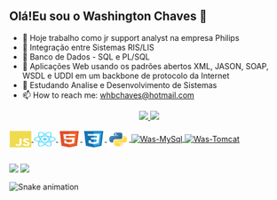 ## Olá!Eu sou o Washington Chaves 👋


- 🔭 Hoje trabalho como  jr support analyst na empresa Philips
- 🔭 Integração entre Sistemas RIS/LIS
- 🔭 Banco de Dados - SQL e PL/SQL
- 🔭 Aplicações Web usando os padrões abertos XML, JASON, SOAP, WSDL e UDDI em um backbone de protocolo da Internet
- 🌱 Estudando Analise e Desenvolvimento de Sistemas
- 📫 How to reach me: whbchaves@hotmail.com


<div align="center">
  <a href="https://github.com/washingtonchaves">
  <img height="180em" src="https://github-readme-stats.vercel.app/api?username=washingtonchaves&show_icons=true&theme=dark&include_all_commits=true&count_private=true"/>
  <img height="180em" src="https://github-readme-stats.vercel.app/api/top-langs/?username=washingtonchaves&layout=compact&langs_count=7&theme=dark"/>
</div>

<div style="display: inline_block"><br>
  <img align="center" alt="Was-Js" height="30" width="40" src="https://raw.githubusercontent.com/devicons/devicon/master/icons/javascript/javascript-plain.svg">
  <img align="center" alt="Was-React" height="30" width="40" src="https://raw.githubusercontent.com/devicons/devicon/master/icons/react/react-original.svg">
  <img align="center" alt="Was-HTML" height="30" width="40" src="https://raw.githubusercontent.com/devicons/devicon/master/icons/html5/html5-original.svg">
  <img align="center" alt="Was-CSS" height="30" width="40" src="https://raw.githubusercontent.com/devicons/devicon/master/icons/css3/css3-original.svg">
  <img align="center" alt="Was-Python" height="30" width="40" src="https://raw.githubusercontent.com/devicons/devicon/master/icons/python/python-original.svg">
  <img align="center" alt="Was-MySql" height="30" width="40" src="https://cdn.jsdelivr.net/gh/devicons/devicon/icons/mysql/mysql-original.svg">
  <img align="center" alt="Was-Tomcat" height="30" width="40" src="https://cdn.jsdelivr.net/gh/devicons/devicon/icons/tomcat/tomcat-original.svg">
</div>

  ##
  
  <div> 
  <a href="https://instagram.com/henrique_chaves09" target="_blank"><img src="https://img.shields.io/badge/-Instagram-%23E4405F?style=for-the-badge&logo=instagram&logoColor=white" target="_blank"></a>
  <a href="https://www.linkedin.com/in/washington-henrique-chaves-543b64178" target="_blank"><img src="https://img.shields.io/badge/-LinkedIn-%230077B5?style=for-the-badge&logo=linkedin&logoColor=white" target="_blank"></a> 

  ![Snake animation](https://github.com/washingtonchaves/washingtonchaves/blob/output/github-contribution-grid-snake.svg)
  
</div>

